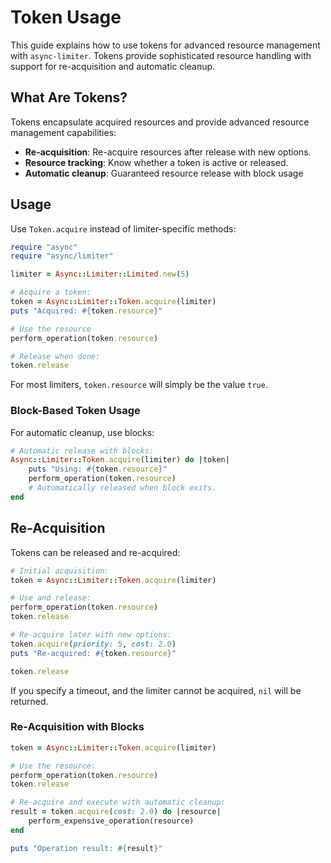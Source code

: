 # Token Usage

This guide explains how to use tokens for advanced resource management with `async-limiter`. Tokens provide sophisticated resource handling with support for re-acquisition and automatic cleanup.

## What Are Tokens?

Tokens encapsulate acquired resources and provide advanced resource management capabilities:

- **Re-acquisition**: Re-acquire resources after release with new options.
- **Resource tracking**: Know whether a token is active or released.
- **Automatic cleanup**: Guaranteed resource release with block usage

## Usage

Use `Token.acquire` instead of limiter-specific methods:

```ruby
require "async"
require "async/limiter"

limiter = Async::Limiter::Limited.new(5)

# Acquire a token:
token = Async::Limiter::Token.acquire(limiter)
puts "Acquired: #{token.resource}"

# Use the resource
perform_operation(token.resource)

# Release when done:
token.release
```

For most limiters, `token.resource` will simply be the value `true`.

### Block-Based Token Usage

For automatic cleanup, use blocks:

```ruby
# Automatic release with blocks:
Async::Limiter::Token.acquire(limiter) do |token|
	puts "Using: #{token.resource}"
	perform_operation(token.resource)
	# Automatically released when block exits.
end
```

## Re-Acquisition

Tokens can be released and re-acquired:

```ruby
# Initial acquisition:
token = Async::Limiter::Token.acquire(limiter)

# Use and release:
perform_operation(token.resource)
token.release

# Re-acquire later with new options:
token.acquire(priority: 5, cost: 2.0)
puts "Re-acquired: #{token.resource}"

token.release
```

If you specify a timeout, and the limiter cannot be acquired, `nil` will be returned.

### Re-Acquisition with Blocks

```ruby
token = Async::Limiter::Token.acquire(limiter)

# Use the resource:
perform_operation(token.resource)
token.release

# Re-acquire and execute with automatic cleanup:
result = token.acquire(cost: 2.0) do |resource|
	perform_expensive_operation(resource)
end

puts "Operation result: #{result}"
```
